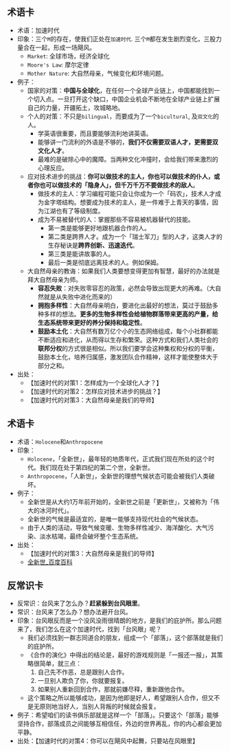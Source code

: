 
## 术语卡
- 术语：加速时代
- 印象：三个`M`的存在，使我们正处在`加速时代`. 三个`M`都在发生剧烈变化，三股力量合在一起，形成一场飓风。
	- `Market`: 全球市场，经济全球化
	- `Moore's Law`: 摩尔定律
	- `Mother Nature`: 大自然母亲，气候变化和环境问题。
- 例子：
	- 国家的对策：**中国与全球化**，在任何一个全球产业链上，中国都能找到一个切入点。一旦打开这个缺口，中国企业机会不断地在全球产业链上扩展自己的力量，开疆拓土，攻城略地。
	- 个人的对策：不只是`bilingual`，而要成为了一个`bicultural`, 及`双文化`的人。
		- 学英语很重要，而且要能够流利地讲英语。
		- 能够讲一门流利的外语是不够的，**我们不仅需要双语人才，更需要双文化人才**。
		- 最难的是破除心中的魔障。当两种文化冲撞时，会给我们带来激烈的心理反应。
	- 应对技术进步的挑战：**你可以做技术的主人，你也可以做技术的仆人，或者你也可以做技术的「隐身人」，但千万千万不要做技术的敌人**。
		- 做技术的主人：学习编程可能只会让你成为一个「码农」，技术人才成为金字塔结构。想要成为技术的主人，是一件难于上青天的事情，因为江湖也有了等级制度。
		- 成为不易被替代的人：掌握那些不容易被机器替代的技能。
			- 第一类是能够更好地跟机器合作的人。
			- 第二类是跨界人才。成为一个「瑞士军刀」型的人才，这类人才的生存秘诀是**跨界创新、迅速迭代**。
			- 第三类是能讲故事的人。
			- 最后一类是彻底远离技术的人。例如保姆。
	- 大自然母亲的教诲：如果我们人类要想变得更加有智慧，最好的办法就是拜大自然母亲为师。
		- **容忍失败**：对失败零容忍的政策，必然会导致出现更大的再难。（大自然就是从失败中进化而来的）
		- **拥抱多样性**：大自然母亲明白，要进化出最好的想法，莫过于鼓励多种多样的想法。**更多的生物多样性会给植物群落带来更高的产量，给生态系统带来更好的养分保持和稳定性**。
		- **鼓励本土化**：大自然有数万亿个小的生态网络组成，每个小社群都能不断适应和进化，从而得以生存和繁荣。这种方式和我们人类社会的**联邦分权**的方式很是相似。所以我们要学会这种集权和分权的平衡，鼓励本土化，培养归属感，激发团队合作精神，这样才能使整体大于部分之和。
- 出处：
	- 【加速时代的对策1：怎样成为一个全球化人才？】
	- 【加速时代的对策2：怎样应对技术进步的挑战？】
	- 【加速时代的对策3：大自然母亲是我们的导师】


## 术语卡
- 术语：`Holocene`和`Anthropocene`
- 印象：
	- `Holocene`，「全新世」，最年轻的地质年代，正式我们现在所处的这个时代。我们现在处于第四纪的第二个世，全新世。
	- `Anthropocene`，「人新世」，全新世的理想气候状态可能会被我们人类破坏。
- 例子：
	- 全新世是从大约1万年前开始的，全新世之前是「更新世」，又被称为「伟大的冰河时代」。
	- 全新世的气候是最适宜的，是唯一能够支持现代社会的气候状态。
	- 由于人类的活动，导致气候变暖、生物多样性减少、海洋酸化、大气污染、淡水枯竭，最终会破坏整个生态系统。
- 出处：
	- 【加速时代的对策3：大自然母亲是我们的导师】
	- [全新世_百度百科][1]

## 反常识卡
- 反常识：台风来了怎么办？**赶紧躲到台风眼里**。
- 常识：台风来了怎么办？想办法避开台风。
- 印象：台风眼反而是一个没风没雨很晴朗的地方，是我们的庇护所。那么问题来了，我们怎么在这个加速时代，找到「台风眼」呢？
	- 我们必须找到一群志同道合的朋友，组成一个「部落」，这个部落就是我们的庇护所。
	- 《合作的演化》中得出的结论是，最好的游戏规则是「一报还一报」，其策略很简单，就三点：
		1. 自己先不作恶，总是跟别人合作。
		2. 一旦别人欺负了你，你就要报复。
		3. 如果别人重新回到合作，那就前嫌尽释，重新跟他合作。 
	- 这个策略之所以能够成功，是因为他即是好人，希望跟别人合作，但又不是无原则地当好人，当别人背叛的时候就会报复。
- 例子：希望咱们的读书俱乐部就是这样一个「部落」。只要这个「部落」能够坚持合作，部落成员之间能够互相信任，外边的世界再乱，你的内心都会更加平静。
- 出处：【加速时代的对策4：你可以在飓风中起舞，只要站在风眼里】

[1]:	https://baike.baidu.com/item/%E5%85%A8%E6%96%B0%E4%B8%96/827928?fr=aladdin